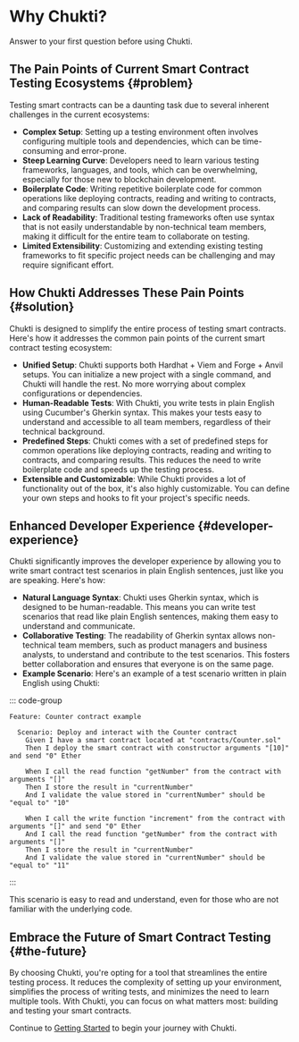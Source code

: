 # Why Chukti?

Answer to your first question before using Chukti.

## The Pain Points of Current Smart Contract Testing Ecosystems {#problem}

Testing smart contracts can be a daunting task due to several inherent challenges in the current ecosystems:

- **Complex Setup**: Setting up a testing environment often involves configuring multiple tools and dependencies, which can be time-consuming and error-prone.
- **Steep Learning Curve**: Developers need to learn various testing frameworks, languages, and tools, which can be overwhelming, especially for those new to blockchain development.
- **Boilerplate Code**: Writing repetitive boilerplate code for common operations like deploying contracts, reading and writing to contracts, and comparing results can slow down the development process.
- **Lack of Readability**: Traditional testing frameworks often use syntax that is not easily understandable by non-technical team members, making it difficult for the entire team to collaborate on testing.
- **Limited Extensibility**: Customizing and extending existing testing frameworks to fit specific project needs can be challenging and may require significant effort.

## How Chukti Addresses These Pain Points {#solution}

Chukti is designed to simplify the entire process of testing smart contracts. Here's how it addresses the common pain points of the current smart contract testing ecosystem:

- **Unified Setup**: Chukti supports both Hardhat + Viem and Forge + Anvil setups. You can initialize a new project with a single command, and Chukti will handle the rest. No more worrying about complex configurations or dependencies.
- **Human-Readable Tests**: With Chukti, you write tests in plain English using Cucumber's Gherkin syntax. This makes your tests easy to understand and accessible to all team members, regardless of their technical background.
- **Predefined Steps**: Chukti comes with a set of predefined steps for common operations like deploying contracts, reading and writing to contracts, and comparing results. This reduces the need to write boilerplate code and speeds up the testing process.
- **Extensible and Customizable**: While Chukti provides a lot of functionality out of the box, it's also highly customizable. You can define your own steps and hooks to fit your project's specific needs.

## Enhanced Developer Experience {#developer-experience}

Chukti significantly improves the developer experience by allowing you to write smart contract test scenarios in plain English sentences, just like you are speaking. Here's how:

- **Natural Language Syntax**: Chukti uses Gherkin syntax, which is designed to be human-readable. This means you can write test scenarios that read like plain English sentences, making them easy to understand and communicate.
- **Collaborative Testing**: The readability of Gherkin syntax allows non-technical team members, such as product managers and business analysts, to understand and contribute to the test scenarios. This fosters better collaboration and ensures that everyone is on the same page.
- **Example Scenario**: Here's an example of a test scenario written in plain English using Chukti:

::: code-group
```gherkin [features/counter.feature]
Feature: Counter contract example

  Scenario: Deploy and interact with the Counter contract
    Given I have a smart contract located at "contracts/Counter.sol"
    Then I deploy the smart contract with constructor arguments "[10]" and send "0" Ether

    When I call the read function "getNumber" from the contract with arguments "[]"
    Then I store the result in "currentNumber"
    And I validate the value stored in "currentNumber" should be "equal to" "10"

    When I call the write function "increment" from the contract with arguments "[]" and send "0" Ether
    And I call the read function "getNumber" from the contract with arguments "[]"
    Then I store the result in "currentNumber"
    And I validate the value stored in "currentNumber" should be "equal to" "11"
```
:::

This scenario is easy to read and understand, even for those who are not familiar with the underlying code.

## Embrace the Future of Smart Contract Testing {#the-future}

By choosing Chukti, you're opting for a tool that streamlines the entire testing process. It reduces the complexity of setting up your environment, simplifies the process of writing tests, and minimizes the need to learn multiple tools. With Chukti, you can focus on what matters most: building and testing your smart contracts.

Continue to [Getting Started](./getting-started.md) to begin your journey with Chukti.